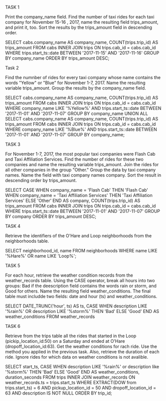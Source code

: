 TASK 1 

Print the company_name field. Find the number of taxi rides for each taxi company for November 15-16 , 2017, 
name the resulting field trips_amount, and print it, too. Sort the results by the trips_amount field in descending order. 



SELECT 
    cabs.company_name AS company_name,
    COUNT(trips.trip_id) AS trips_amount
FROM 
    cabs 
    INNER JOIN trips ON trips.cab_id = cabs.cab_id
WHERE 
    trips.start_ts::date BETWEEN '2017-11-15' 
    AND '2017-11-16' 
GROUP BY
    company_name
ORDER BY
    trips_amount DESC;


 Task 2   

 Find the numnber of rides for every taxi company whose name contains the words "Yellow" or "Blue" for November 1-7, 2017. Name the resulting variable trips_amount. Group the results by the company_name field.

 SELECT
    cabs.company_name AS company_name,
    COUNT(trips.trip_id) AS trips_amount
FROM
    cabs
    INNER JOIN trips ON trips.cab_id = cabs.cab_id
WHERE
    company_name LIKE '%Yellow%' AND
    trips.start_ts::date BETWEEN '2017-11-01'
    AND '2017-11-07'
GROUP BY
    company_name
UNION ALL
SELECT
    cabs.company_name AS company_name,
    COUNT(trips.trip_id) AS trips_amount
FROM
    cabs
    INNER JOIN trips ON trips.cab_id = cabs.cab_id
WHERE
    company_name LIKE '%Blue%' AND
    trips.start_ts::date BETWEEN '2017-11-01'
    AND '2017-11-07'
GROUP BY
    company_name;



TASK 3

For November 1-7, 2017, the most popular taxi companies were Flash Cab and Taxi Affiliation Services. Find the number of rides for these two companies and name the resulting variable trips_amount. Join the rides for all other companies in the group "Other." Group the data by taxi company names. Name the field with taxi company names company. Sort the result in descending order by trips_amount. 

SELECT
    CASE
        WHEN company_name = 'Flash Cab' THEN 'Flash Cab'
        WHEN company_name = 'Taxi Affiliation Services' THEN 'Taxi Affiliation Services'
        ELSE 'Other'
    END AS company,
    COUNT(trips.trip_id) AS trips_amount
FROM
    cabs
    INNER JOIN trips ON trips.cab_id = cabs.cab_id
WHERE
    trips.start_ts::date BETWEEN '2017-11-01' AND '2017-11-07'
GROUP BY
    company
ORDER BY
    trips_amount DESC;


TASK 4

Retrieve the identifiers of the O'Hare and Loop neighborhoods from the neighborhoods table.

SELECT
    neighborhood_id,
    name
FROM
    neighborhoods
WHERE
    name LIKE '%Hare%' OR name LIKE 'Loop%';


TASK 5

For each hour, retrieve the weather condition records from the weather_records table. Using the CASE operator, break all hours into two groups: Bad if the deescription field contains the words rain or storm, and Good for others. Name the resulting field weather_conditions. The final table must includde two fields: date and hour (ts) and weather_conditions.

SELECT
    DATE_TRUNC('hour', ts) AS ts,
CASE
    WHEN description LIKE '%rain%' OR description LIKE '%storm%' THEN 'Bad'
    ELSE 'Good'
END AS weather_conditions
FROM
    weather_records


TASK 6

Retrieve from the trips table all the rides that started in the Loop (pickip_location_id:50) on a Saturday and ended at O'Hare (dropoff_location_id:63). Get the weather conditions for rach ride. Use the method you applied in the previous task. Also, retrieve the duration of each ride. Ignore rides for which data on weather conditions is not avalible. 

SELECT
    start_ts,
CASE
    WHEN description LIKE '%rain%' or description like '%storm%' THEN 'Bad'
    ELSE 'Good'
END AS weather_conditions,
    duration_seconds
FROM
    trips
    INNER JOIN weather_records ON weather_records.ts = trips.start_ts
WHERE
    EXTRACT(DOW from trips.start_ts) = 6
    AND pickup_location_id = 50 AND dropoff_location_id = 63
    AND description IS NOT NULL
ORDER BY
    trip_id;